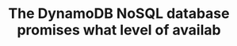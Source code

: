 ---
layout: answer
title: "The DynamoDB NoSQL database promises what level of availab"
blurb: "DynamoDB offers five nines of availability in their SLA. You can learn more about Amazon's DynamoDB in the docs."
quid: 182
---